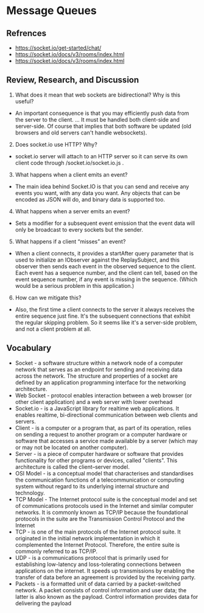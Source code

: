 # Message Queues

## Refrences

- https://socket.io/get-started/chat/
- https://socket.io/docs/v3/rooms/index.html
- https://socket.io/docs/v3/rooms/index.html

## Review, Research, and Discussion

1. What does it mean that web sockets are bidirectional? Why is this useful?

- An important consequence is that you may efficiently push data from the server to the client. ... It must be handled both client-side and server-side. Of course that implies that both software be updated (old browsers and old servers can't handle websockets).

2. Does socket.io use HTTP? Why?

- socket.io server will attach to an HTTP server so it can serve its own client code through /socket.io/socket.io.js .

3. What happens when a client emits an event?

- The main idea behind Socket.IO is that you can send and receive any events you want, with any data you want. Any objects that can be encoded as JSON will do, and binary data is supported too.

4. What happens when a server emits an event?

- Sets a modifier for a subsequent event emission that the event data will only be broadcast to every sockets but the sender.

5. What happens if a client “misses” an event?

- When a client connects, it provides a startAfter query parameter that is used to initialize an IObserver against the ReplaySubject, and this observer then sends each event in the observed sequence to the client. Each event has a sequence number, and the client can tell, based on the event sequence number, if any event is missing in the sequence. (Which would be a serious problem in this application.)

6. How can we mitigate this?

- Also, the first time a client connects to the server it always receives the entire sequence just fine. It's the subsequent connections that exhibit the regular skipping problem. So it seems like it's a server-side problem, and not a client problem at all.

## Vocabulary

- Socket - a software structure within a network node of a computer network that serves as an endpoint for sending and receiving data across the network. The structure and properties of a socket are defined by an application programming interface for the networking architecture.
- Web Socket - protocol enables interaction between a web browser (or other client application) and a web server with lower overhead
- Socket.io - is a JavaScript library for realtime web applications. It enables realtime, bi-directional communication between web clients and servers.
- Client - is a computer or a program that, as part of its operation, relies on sending a request to another program or a computer hardware or software that accesses a service made available by a server (which may or may not be located on another computer).
- Server - is a piece of computer hardware or software that provides functionality for other programs or devices, called "clients". This architecture is called the client–server model.
- OSI Model - is a conceptual model that characterises and standardises the communication functions of a telecommunication or computing system without regard to its underlying internal structure and technology.
- TCP Model - The Internet protocol suite is the conceptual model and set of communications protocols used in the Internet and similar computer networks. It is commonly known as TCP/IP because the foundational protocols in the suite are the Transmission Control Protocol and the Internet
- TCP - is one of the main protocols of the Internet protocol suite. It originated in the initial network implementation in which it complemented the Internet Protocol. Therefore, the entire suite is commonly referred to as TCP/IP.
- UDP - is a communications protocol that is primarily used for establishing low-latency and loss-tolerating connections between applications on the internet. It speeds up transmissions by enabling the transfer of data before an agreement is provided by the receiving party.
- Packets - is a formatted unit of data carried by a packet-switched network. A packet consists of control information and user data; the latter is also known as the payload. Control information provides data for delivering the payload
